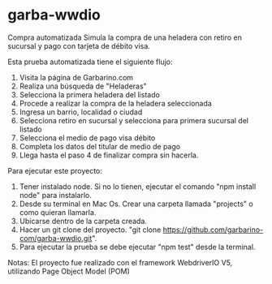 # garba-wwdio
Compra automatizada
Simula la compra de una heladera con retiro en sucursal y pago con tarjeta de débito visa.

Esta prueba automatizada tiene el siguiente flujo: 

1. Visita la página de Garbarino.com
2. Realiza una búsqueda de "Heladeras"
3. Selecciona la primera heladera del listado
4. Procede a realizar la compra de la heladera seleccionada
5. Ingresa un barrio, localidad o ciudad
6. Selecciona retiro en sucursal y selecciona para primera sucursal del listado
7. Selecciona el medio de pago visa débito
8. Completa los datos del titular de medio de pago
9. Llega hasta el paso 4 de finalizar compra sin hacerla.

Para ejecutar este proyecto:

1. Tener instalado node. Si no lo tienen, ejecutar el comando "npm install node" para instalarlo.
2. Desde su terminal en Mac Os. Crear una carpeta llamada "projects" o como quieran llamarla.
3. Ubicarse dentro de la carpeta creada.
4. Hacer un git clone del proyecto. "git clone https://github.com/garbarino-com/garba-wwdio.git".
5. Para ejecutar la prueba se debe ejecutar "npm test" desde la terminal.

Notas: 
El proyecto fue realizado con el framework WebdriverIO V5, utilizando Page Object Model (POM)



